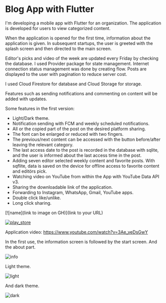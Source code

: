 # Blog App with Flutter

I'm developing a mobile app with Flutter for an organization. The application is developed for users to view categorized content.

When the application is opened for the first time, information about the application is given. In subsequent startups, the user is greeted with the splash screen and 
then directed to the main screen.

Editor's picks and video of the week are updated every Friday by checking the database.
I used Provider package for state management.
Internet connection status management was done by creating flow.
Posts are displayed to the user with pagination to reduce server cost.

I used Cloud Firestore for database and Cloud Storage for storage.

Features such as sending notifications and commenting on content will be added with updates.

Some features in the first version:

- Light/Dark theme.
- Notification sending with FCM and weekly scheduled notifications.
- All or the copied part of the post on the desired platform sharing.
- The font can be enlarged or reduced with two fingers.
- The previous/next content can be accessed with the button before/after leaving the relevant category.
- The last access date to the post is recorded in the database with sqlite, and the user is informed about the last access time in the post.
- Adding seven editor selected weekly content and favorite posts. With sqflite, data is saved on the device for offline access to favorite content and editörs pick.
- Watching video on YouTube from within the App with YouTube Data API v3.
- Sharing the downloadable link of the application.
- Forwarding to Instagram, WhatsApp, Gmail, YouTube apps.
- Double click like/unlike.
- Long click sharing.

[![name](link to image on GH)](link to your URL)

[![play_store](https://user-images.githubusercontent.com/55411723/221411976-332c7877-2b9c-45de-b7c4-854916be2fdd.png)](https://play.google.com/store/apps/details?id=com.ateizmfikrinecevaplar)

Application video: https://www.youtube.com/watch?v=3Ae_veDsGwY

In the first use, the information screen is followed by the start screen. And the about part.

![info](https://user-images.githubusercontent.com/55411723/206755832-4f2338cf-93d7-4b0b-8e2a-479f6646d2a6.png)

Light theme.

![light](https://user-images.githubusercontent.com/55411723/206753666-1d393d93-814b-4c0c-9b81-0b1295abd347.png)

And dark theme.

![dark](https://user-images.githubusercontent.com/55411723/206754427-bddcb6e8-d568-479d-bf57-d68ff2aab6e6.png)
